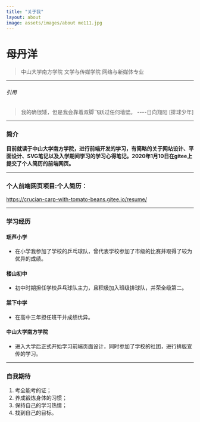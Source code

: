 ```yaml
---
title: "关于我"
layout: about
image: assets/images/about me111.jpg
---
```

# 母丹洋 
> 中山大学南方学院
> 文学与传媒学院
> 网络与新媒体专业

***
###### 引用
> 我的确很矮，但是我会靠着双脚飞跃过任何墙壁。 ----日向翔阳   [排球少年]

***
### 简介
**目前就读于中山大学南方学院，进行前端开发的学习，有简略的关于网站设计、平面设计、SVG笔记以及入学期间学习的学习心得笔记。2020年1月10日在gitee上提交了个人简历的前端网页。**

***
### 个人前端网页项目:个人简历： 
https://crucian-carp-with-tomato-beans.gitee.io/resume/

***
### 学习经历
#### 瑶芦小学
 * 在小学我参加了学校的乒乓球队，曾代表学校参加了市级的比赛并取得了较为优异的成绩。

#### 楼山初中
 * 初中时期担任学校乒乓球队主力，且积极加入班级排球队，并荣全级第二。

#### 棠下中学
 * 在高中三年担任班干并成绩优异。

#### 中山大学南方学院
 * 进入大学后正式开始学习前端页面设计，同时参加了学校的社团，进行排版宣传的学习。

***

### 自我期待
1. 考全能考的证；
2. 养成锻炼身体的习惯；
3. 保持自己的学习热情；
4. 找到自己的目标。